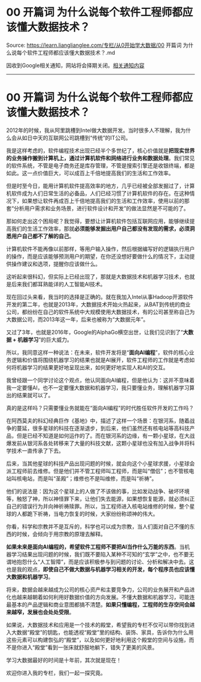 # 00 开篇词 为什么说每个软件工程师都应该懂大数据技术？ 

Source: https://learn.lianglianglee.com/专栏/从0开始学大数据/00 开篇词 为什么说每个软件工程师都应该懂大数据技术？.md

因收到Google相关通知，网站将会择期关闭。[相关通知内容](https://lumendatabase.org/notices/44265620)

---

# 00 开篇词 为什么说每个软件工程师都应该懂大数据技术？

2012年的时候，我从阿里跳槽到Intel做大数据开发。当时很多人不理解，我为什么会从如日中天的互联网公司跳槽到“传统”的IT公司。

我是这样考虑的，软件编程技术出现已经半个多世纪了，核心价值就是**把现实世界的业务操作搬到计算机上，通过计算机软件和网络进行业务和数据处理**。我们常见的软件系统，不管是电子商务还是库存管理，不管是搜索引擎还是收银终端，都是如此。这一点价值巨大，可以成百上千倍地提高我们的生活和工作效率。

但是时至今日，能用计算机软件提高效率的地方，几乎已经被全部发掘过了，计算机软件成为人们日常生活的必备品，人们已经习惯了计算机软件的存在。在这种情况下，如果想让软件再成百上千倍地提高我们的生活和工作效率，使用以前的那套“分析用户需求和业务场景，进行软件设计和开发”的做法显然是不可能的了。

那如何走出这个困局呢？我觉得，要想让计算机软件包括互联网应用，能够继续提高我们的生活工作效率，那就**必须能够发掘出用户自己都没有发现的需求，必须洞悉用户自己都不了解的自己**。

计算机软件不能再像以前那样，等用户输入操作，然后根据编写好的逻辑执行用户的操作，而是应该能够预测用户的期望，在你还没想好要做什么的情况下，主动提供操作建议和选项，提醒你应该做什么。

这听起来很科幻，但实际上已经出现了，那就是大数据技术和机器学习技术，也就是后来我们都耳熟能详的人工智能AI技术。

现在回过头来看，我当时的选择是正确的。就在我加入Intel从事Hadoop开源软件开发的第二年，也就是2013年，大数据技术开始火热起来，从BAT到传统的商业公司，都纷纷在自己的软件系统中大规模使用大数据技术，有的公司甚至称自己为大数据公司，而2013年这一年，后来也被称为“大数据元年”。

又过了3年，也就是2016年，Google的AlphaGo横空出世，让我们见识到了“**大数据 + 机器学习**”的巨大威力。

所以，我同意这样一种说法：在未来，软件开发将是“**面向AI编程**”，软件的核心业务逻辑和价值将围绕机器学习的结果也就是AI展开，软件工程师的工作就是考虑如何将机器学习的结果更好地呈现出来，如何更好地实现人和AI的交互。

我曾经跟一个同学讨论这个观点，他认同面向AI编程，但是他认为：这并不意味着我一定要懂AI，也不一定要懂大数据和机器学习，我只要懂业务，理解机器学习算出的结果就可以了。

真的是这样吗？只需要懂业务就能在“面向AI编程”的时代胜任软件开发的工作吗？

在阿西莫夫的科幻经典巨作《基地》中，描述了这样一个场景：在银河系，随着战争的蔓延，很多星球的科技在逐渐退步，到后来，他们虽然还有核电站等高科技产品，但是已经不知道是如何运作的了。而在银河系的边缘，有一颗小星球，在大战爆发前从银河系各处转移来了大量的科技文献，这颗小星球也没有加入战争并将科学技术一直传承了下去。

后来，当其他星球的科技产品出现问题的时候，就会向这个小星球求援，小星球会派工程师前去维修。但是他们并不管工程师叫工程师，而是叫“僧侣”；也不管核电站叫核电站，而是叫“圣殿”；维修也不是叫维修，而是叫“祈祷”。

他们的说法是：因为这个星球上的人做了不该做的事，比如发动战争、破坏环境等，触怒了神，所以神怪罪下来，让他们失去能源，如果想恢复能源，就必须纠正自己的错误行为并向神祈祷赎罪。所以，当工程师进入核电站维修的时候，整个星球的人都跪下祈祷，当电力恢复的时候，大家纷纷称颂神的伟大。

你看，科学和宗教并不是互斥的，科学也可以成为宗教，当人们面对自己不懂的东西的时候，会倾向于用宗教的原理去解释。

**如果未来是面向AI编程的，希望软件工程师不要把AI当作什么万能的东西**。当机器学习结果出现问题的时候，我们既不要陷入某种不可知的“玄学”之中，也不要无谓地抱怨什么“人工智障”，而是应该积极参与到问题的讨论、分析和解决中去。这也是我的观点，**即使自己不做大数据与机器学习相关的开发，每个程序员也应该懂大数据和机器学习**。

将来，数据会越来越成为公司的核心资产和主要竞争力，公司的业务展开和产品进化也越来越朝着如何利用好数据价值的方向发展。不懂大数据和机器学习，可能连最基本的产品逻辑和商业意图都搞不清楚。**如果只懂编程，工程师的生存空间会越来越窄，发展也会处处受限**。

如果说，大数据技术和应用是一个技术的殿堂，希望我的专栏不仅可以带你找到进入大数据“殿堂”的钥匙，也能透视“殿堂”里的结构、装饰、家具，告诉你为什么用这些元素可以构建恢弘的“殿堂”，以及如何更好地利用这个殿堂的空间与设施，而不是你进入“殿堂”看到一张床就舒服地躺下，错失了更美的风景。

学习大数据最好的时间是十年前，其次就是现在！

欢迎你进入我的专栏，我们一起一探究竟。